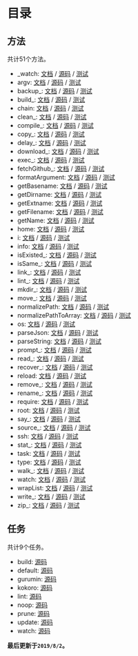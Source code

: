 # 目录

## 方法

共计51个方法。

- _watch: [文档](../doc/_watch.md) / [源码](../source/module/_watch.coffee) / [测试](../test/_watch.coffee)
- argv: [文档](../doc/argv.md) / [源码](../source/module/argv.coffee) / [测试](../test/argv.coffee)
- backup_: [文档](../doc/backup_.md) / [源码](../source/module/backup_.coffee) / [测试](../test/backup_.coffee)
- build_: [文档](../doc/build_.md) / [源码](../source/module/build_.coffee) / [测试](../test/build_.coffee)
- chain: [文档](../doc/chain.md) / [源码](../source/module/chain.coffee) / [测试](../test/chain.coffee)
- clean_: [文档](../doc/clean_.md) / [源码](../source/module/clean_.coffee) / [测试](../test/clean_.coffee)
- compile_: [文档](../doc/compile_.md) / [源码](../source/module/compile_.coffee) / [测试](../test/compile_.coffee)
- copy_: [文档](../doc/copy_.md) / [源码](../source/module/copy_.coffee) / [测试](../test/copy_.coffee)
- delay_: [文档](../doc/delay_.md) / [源码](../source/module/delay_.coffee) / [测试](../test/delay_.coffee)
- download_: [文档](../doc/download_.md) / [源码](../source/module/download_.coffee) / [测试](../test/download_.coffee)
- exec_: [文档](../doc/exec_.md) / [源码](../source/module/exec_.coffee) / [测试](../test/exec_.coffee)
- fetchGithub_: [文档](../doc/fetchGithub_.md) / [源码](../source/module/fetchGithub_.coffee) / [测试](../test/fetchGithub_.coffee)
- formatArgument: [文档](../doc/formatArgument.md) / [源码](../source/module/formatArgument.coffee) / [测试](../test/formatArgument.coffee)
- getBasename: [文档](../doc/getBasename.md) / [源码](../source/module/getBasename.coffee) / [测试](../test/getBasename.coffee)
- getDirname: [文档](../doc/getDirname.md) / [源码](../source/module/getDirname.coffee) / [测试](../test/getDirname.coffee)
- getExtname: [文档](../doc/getExtname.md) / [源码](../source/module/getExtname.coffee) / [测试](../test/getExtname.coffee)
- getFilename: [文档](../doc/getFilename.md) / [源码](../source/module/getFilename.coffee) / [测试](../test/getFilename.coffee)
- getName: [文档](../doc/getName.md) / [源码](../source/module/getName.coffee) / [测试](../test/getName.coffee)
- home: [文档](../doc/home.md) / [源码](../source/module/home.coffee) / [测试](../test/home.coffee)
- i: [文档](../doc/i.md) / [源码](../source/module/i.coffee) / [测试](../test/i.coffee)
- info: [文档](../doc/info.md) / [源码](../source/module/info.coffee) / [测试](../test/info.coffee)
- isExisted_: [文档](../doc/isExisted_.md) / [源码](../source/module/isExisted_.coffee) / [测试](../test/isExisted_.coffee)
- isSame_: [文档](../doc/isSame_.md) / [源码](../source/module/isSame_.coffee) / [测试](../test/isSame_.coffee)
- link_: [文档](../doc/link_.md) / [源码](../source/module/link_.coffee) / [测试](../test/link_.coffee)
- lint_: [文档](../doc/lint_.md) / [源码](../source/module/lint_.coffee) / [测试](../test/lint_.coffee)
- mkdir_: [文档](../doc/mkdir_.md) / [源码](../source/module/mkdir_.coffee) / [测试](../test/mkdir_.coffee)
- move_: [文档](../doc/move_.md) / [源码](../source/module/move_.coffee) / [测试](../test/move_.coffee)
- normalizePath: [文档](../doc/normalizePath.md) / [源码](../source/module/normalizePath.coffee) / [测试](../test/normalizePath.coffee)
- normalizePathToArray: [文档](../doc/normalizePathToArray.md) / [源码](../source/module/normalizePathToArray.coffee) / [测试](../test/normalizePathToArray.coffee)
- os: [文档](../doc/os.md) / [源码](../source/module/os.coffee) / [测试](../test/os.coffee)
- parseJson: [文档](../doc/parseJson.md) / [源码](../source/module/parseJson.coffee) / [测试](../test/parseJson.coffee)
- parseString: [文档](../doc/parseString.md) / [源码](../source/module/parseString.coffee) / [测试](../test/parseString.coffee)
- prompt_: [文档](../doc/prompt_.md) / [源码](../source/module/prompt_.coffee) / [测试](../test/prompt_.coffee)
- read_: [文档](../doc/read_.md) / [源码](../source/module/read_.coffee) / [测试](../test/read_.coffee)
- recover_: [文档](../doc/recover_.md) / [源码](../source/module/recover_.coffee) / [测试](../test/recover_.coffee)
- reload: [文档](../doc/reload.md) / [源码](../source/module/reload.coffee) / [测试](../test/reload.coffee)
- remove_: [文档](../doc/remove_.md) / [源码](../source/module/remove_.coffee) / [测试](../test/remove_.coffee)
- rename_: [文档](../doc/rename_.md) / [源码](../source/module/rename_.coffee) / [测试](../test/rename_.coffee)
- require: [文档](../doc/require.md) / [源码](../source/module/require.coffee) / [测试](../test/require.coffee)
- root: [文档](../doc/root.md) / [源码](../source/module/root.coffee) / [测试](../test/root.coffee)
- say_: [文档](../doc/say_.md) / [源码](../source/module/say_.coffee) / [测试](../test/say_.coffee)
- source_: [文档](../doc/source_.md) / [源码](../source/module/source_.coffee) / [测试](../test/source_.coffee)
- ssh: [文档](../doc/ssh.md) / [源码](../source/module/ssh.coffee) / [测试](../test/ssh.coffee)
- stat_: [文档](../doc/stat_.md) / [源码](../source/module/stat_.coffee) / [测试](../test/stat_.coffee)
- task: [文档](../doc/task.md) / [源码](../source/module/task.coffee) / [测试](../test/task.coffee)
- type: [文档](../doc/type.md) / [源码](../source/module/type.coffee) / [测试](../test/type.coffee)
- walk_: [文档](../doc/walk_.md) / [源码](../source/module/walk_.coffee) / [测试](../test/walk_.coffee)
- watch: [文档](../doc/watch.md) / [源码](../source/module/watch.coffee) / [测试](../test/watch.coffee)
- wrapList: [文档](../doc/wrapList.md) / [源码](../source/module/wrapList.coffee) / [测试](../test/wrapList.coffee)
- write_: [文档](../doc/write_.md) / [源码](../source/module/write_.coffee) / [测试](../test/write_.coffee)
- zip_: [文档](../doc/zip_.md) / [源码](../source/module/zip_.coffee) / [测试](../test/zip_.coffee)

## 任务

共计9个任务。

- build: [源码](../source/task/build.coffee)
- default: [源码](../source/task/default.coffee)
- gurumin: [源码](../source/task/gurumin.coffee)
- kokoro: [源码](../source/task/kokoro.coffee)
- lint: [源码](../source/task/lint.coffee)
- noop: [源码](../source/task/noop.coffee)
- prune: [源码](../source/task/prune.coffee)
- update: [源码](../source/task/update.coffee)
- watch: [源码](../source/task/watch.coffee)

**最后更新于`2019/8/2`。**
